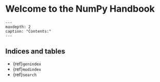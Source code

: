 # Welcome to the NumPy Handbook

```{toctree}
---
maxdepth: 2
caption: "Contents:"
---
```

## Indices and tables

* {ref}`genindex`
* {ref}`modindex`
* {ref}`search`
